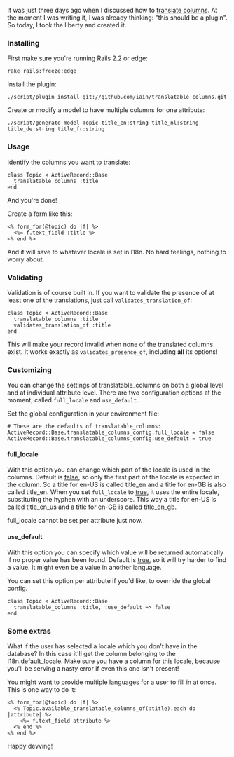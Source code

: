 It was just three days ago when I discussed how to [translate columns](/translating-columns). At the moment I was writing it, I was already thinking: "this should be a plugin". So today, I took the liberty and created it.

### Installing

First make sure you're running Rails 2.2 or edge:

    rake rails:freeze:edge

Install the plugin:

    ./script/plugin install git://github.com/iain/translatable_columns.git

Create or modify a model to have multiple columns for one attribute:

    ./script/generate model Topic title_en:string title_nl:string title_de:string title_fr:string

### Usage

Identify the columns you want to translate:

    class Topic < ActiveRecord::Base
      translatable_columns :title
    end

And you're done!

Create a form like this:

    <% form_for(@topic) do |f| %>
      <%= f.text_field :title %>
    <% end %>

And it will save to whatever locale is set in I18n. No hard feelings, nothing to worry about.

### Validating

Validation is of course built in. If you want to validate the presence of at least one of the translations, just call `validates_translation_of`:

    class Topic < ActiveRecord::Base
      translatable_columns :title
      validates_translation_of :title
    end

This will make your record invalid when none of the translated columns exist. It works exactly as `validates_presence_of`, including **all** its options!

### Customizing

You can change the settings of translatable_columns on both a global level and at individual attribute level. There are two configuration options at the moment, called `full_locale` and `use_default`.

Set the global configuration in your environment file:

    # These are the defaults of translatable_columns:
    ActiveRecord::Base.translatable_columns_config.full_locale = false
    ActiveRecord::Base.translatable_columns_config.use_default = true

<h4>full_locale</h4>

With this option you can change which part of the locale is used in the columns. Default is <u>false</u>, so only the first part of the locale is expected in the column. So a title for en-US is called title_en and a title for en-GB is also called title_en. When you set `full_locale` to <u>true</u>, it uses the entire locale, substituting the hyphen with an underscore. This way a title for en-US is called title_en_us and a title for en-GB is called title_en_gb.

full_locale cannot be set per attribute just now.

<h4>use_default</h4>

With this option you can specify which value will be returned automatically if no proper value has been found. Default is <u>true</u>, so it will try harder to find a value. It might even be a value in another language.

You can set this option per attribute if you'd like, to override the global config.

    class Topic < ActiveRecord::Base
      translatable_columns :title, :use_default => false
    end

### Some extras

What if the user has selected a locale which you don't have in the database? In this case it'll get the column belonging to the I18n.default_locale. Make sure you have a column for this locale, because you'll be serving a nasty error if even this one isn't present!

You might want to provide multiple languages for a user to fill in at once. This is one way to do it:

    <% form_for(@topic) do |f| %>
      <% Topic.available_translatable_columns_of(:title).each do |attribute| %>
        <%= f.text_field attribute %>
      <% end %>
    <% end %>

Happy devving!
